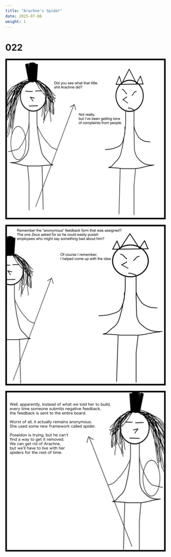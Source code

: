 ```yaml
---
title: "Arachne's Spider"
date: 2025-07-08
weight: 1
---
```


# 022

<img class = 'comic' src='/assets/cartoon/022/022-01.jpg'> <br />

<img class = 'comic' src='/assets/cartoon/022/022-02.jpg'>  <br />

<img class = 'comic' src='/assets/cartoon/022/022-03.jpg'> 

